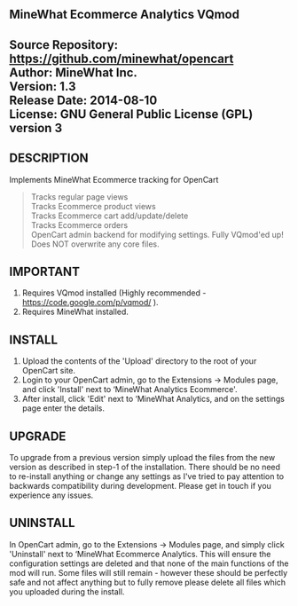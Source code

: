 MineWhat Ecommerce Analytics VQmod
------------------------------------------------------
Source Repository:	https://github.com/minewhat/opencart  
Author:			MineWhat Inc.  
Version:		1.3  
Release Date:		2014-08-10  
License:		GNU General Public License (GPL) version 3  
------------------------------------------------------



DESCRIPTION
-----------
Implements MineWhat Ecommerce tracking for OpenCart  
> Tracks regular page views  
> Tracks Ecommerce product views  
> Tracks Ecommerce cart add/update/delete  
> Tracks Ecommerce orders  
OpenCart admin backend for modifying settings. Fully VQmod'ed up! Does NOT overwrite any core files.



IMPORTANT
---------
1. Requires VQmod installed (Highly recommended - https://code.google.com/p/vqmod/ ).  
2. Requires MineWhat installed.  


INSTALL
-------
1) Upload the contents of the 'Upload' directory to the root of your OpenCart site.  
2) Login to your OpenCart admin, go to the Extensions -> Modules page, and click 'Install' next to ‘MineWhat Analytics Ecommerce'.  
3) After install, click 'Edit' next to ‘MineWhat Analytics, and on the settings page enter the details.  

UPGRADE
-------
To upgrade from a previous version simply upload the files from the new version as described in step-1 of the installation.
There should be no need to re-install anything or change any settings as I've tried to pay attention to backwards compatibility during development.
Please get in touch if you experience any issues.



UNINSTALL
---------
In OpenCart admin, go to the Extensions -> Modules page, and simply click 'Uninstall' next to ‘MineWhat Ecommerce Analytics.
This will ensure the configuration settings are deleted and that none of the main functions of the mod will run.
Some files will still remain - however these should be perfectly safe and not affect anything but to fully remove please delete all files which you uploaded during the install.
